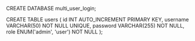 CREATE DATABASE multi_user_login;

CREATE TABLE users ( id INT AUTO_INCREMENT PRIMARY KEY, username VARCHAR(50) NOT NULL UNIQUE, password VARCHAR(255) NOT NULL, role ENUM('admin', 'user') NOT NULL );
